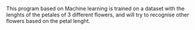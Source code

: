 This program based on Machine learning is trained on a dataset with the lenghts of the petales of 3 different flowers, and will try to recognise other flowers based on the petal lenght.
